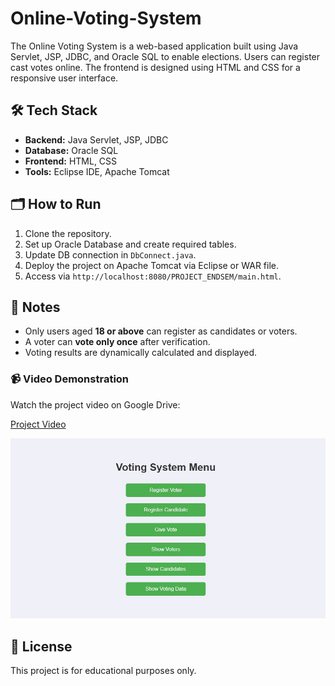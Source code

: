 # Online-Voting-System
The Online Voting System is a web-based application built using Java Servlet, JSP, JDBC, and Oracle SQL to enable elections. Users can register cast votes online. The frontend is designed using HTML and CSS for a responsive user interface.


## 🛠️ Tech Stack

* **Backend:** Java Servlet, JSP, JDBC
* **Database:** Oracle SQL
* **Frontend:** HTML, CSS
* **Tools:** Eclipse IDE, Apache Tomcat

## 🗂️ How to Run

1. Clone the repository.
2. Set up Oracle Database and create required tables.
3. Update DB connection in `DbConnect.java`.
4. Deploy the project on Apache Tomcat via Eclipse or WAR file.
5. Access via `http://localhost:8080/PROJECT_ENDSEM/main.html`.

## 📌 Notes

* Only users aged **18 or above** can register as candidates or voters.
* A voter can **vote only once** after verification.
* Voting results are dynamically calculated and displayed.

### 📹 Video Demonstration

Watch the project video on Google Drive:

[Project Video](https://drive.google.com/file/d/1oPRg_CCmRR05hsFq53ztAg1WZrO2Qz3K/view?usp=sharing)

 ![Image Alt Text](src/main/1.jpg)

## 📜 License

This project is for educational purposes only.
 
